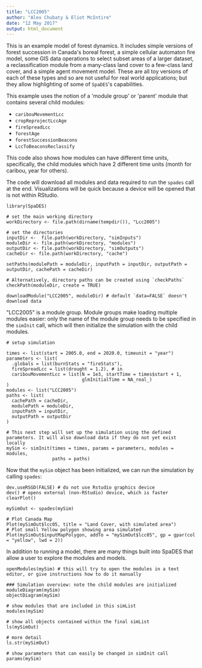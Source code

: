 ```yaml
---
title: "LCC2005"
author: "Alex Chubaty & Eliot McIntire" 
date: "12 May 2017"
output: html_document
---
```


This is an example model of forest dynamics.
It includes simple versions of forest succession in Canada's boreal forest, a simple cellular automaton fire model, some GIS data operations to select subset areas of a larger dataset, a reclassification module from a many-class land cover to a few-class land cover, and a simple agent movement model.
These are all toy versions of each of these types and so are not useful for real world applications; but they allow highlighting of some of `SpaDES`'s capabilities.

This example uses the notion of a 'module group' or 'parent' module that contains several child modules:

- `caribouMovementLcc`
- `cropReprojectLccAge`
- `fireSpreadLcc`
- `forestAge`
- `forestSuccessionBeacons`
- `LccToBeaconsReclassify`

This code also shows how modules can have different time units, specifically, the child modules which have 2 different time units (month for caribou, year for others).

The code will download all modules and data required to run the `spades` call at the end.
Visualizations will be quick because a device will be opened that is not within RStudio.

```{r download-modules, eval=FALSE}
library(SpaDES)

# set the main working directory
workDirectory <- file.path(dirname(tempdir()), "Lcc2005")

# set the directories
inputDir <-  file.path(workDirectory, "simInputs")
moduleDir <- file.path(workDirectory, "modules")
outputDir <- file.path(workDirectory, "simOutputs")
cacheDir <- file.path(workDirectory, "cache")

setPaths(modulePath = moduleDir, inputPath = inputDir, outputPath = outputDir, cachePath = cacheDir)

# Alternatively, directory paths can be created using `checkPaths`
checkPath(moduleDir, create = TRUE)

downloadModule("LCC2005", moduleDir) # default `data=FALSE` doesn't download data

```



"LCC2005" is a module group. Module groups make loading multiple modules easier: only the name of the module group needs to be specified in the `simInit` call, which will then initialize the simulation with the child modules. 

```{r module-group-init, eval=FALSE}
# setup simulation

times <- list(start = 2005.0, end = 2020.0, timeunit = "year")
parameters <- list(
  .globals = list(burnStats = "fireStats"),
  fireSpreadLcc = list(drought = 1.2), # in
  caribouMovementLcc = list(N = 1e3, startTime = times$start + 1, 
                            glmInitialTime = NA_real_)
)
modules <- list("LCC2005")
paths <- list(
  cachePath = cacheDir,
  modulePath = moduleDir,
  inputPath = inputDir,
  outputPath = outputDir
)

# This next step will set up the simulation using the defined parameters. It will also download data if they do not yet exist locally
mySim <- simInit(times = times, params = parameters, modules = modules,
                 paths = paths)
```

Now that the `mySim` object has been initialized, we can run the simulation by calling `spades`:

```{r run-SpaDES, eval=FALSE}
dev.useRSGD(FALSE) # do not use Rstudio graphics device
dev() # opens external (non-RStudio) device, which is faster
clearPlot()

mySimOut <- spades(mySim)

# Plot Canada Map
Plot(mySimOut$lcc05, title = "Land Cover, with simulated area")
# Plot small Yellow polygon showing area simulated
Plot(mySimOut$inputMapPolygon, addTo = "mySimOut$lcc05", gp = gpar(col = "yellow", lwd = 2))
```

In addition to running a model, there are many things built into SpaDES that allow a user to explore the modules and models.

```{r Exploring model, eval = FALSE}
openModules(mySim) # this will try to open the modules in a text editor, or give instructions how to do it manually

### Simulation overview: note the child modules are initialized
moduleDiagram(mySim)
objectDiagram(mySim)

# show modules that are included in this simList
modules(mySim)

# show all objects contained within the final simList
ls(mySimOut)

# more detail
ls.str(mySimOut)

# show parameters that can easily be changed in simInit call
params(mySim)
```
